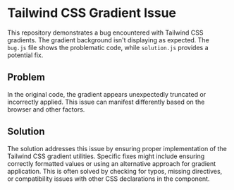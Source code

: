 # Tailwind CSS Gradient Issue

This repository demonstrates a bug encountered with Tailwind CSS gradients. The gradient background isn't displaying as expected.  The `bug.js` file shows the problematic code, while `solution.js` provides a potential fix.

## Problem

In the original code, the gradient appears unexpectedly truncated or incorrectly applied.  This issue can manifest differently based on the browser and other factors.

## Solution

The solution addresses this issue by ensuring proper implementation of the Tailwind CSS gradient utilities. Specific fixes might include ensuring correctly formatted values or using an alternative approach for gradient application. This is often solved by checking for typos, missing directives, or compatibility issues with other CSS declarations in the component.